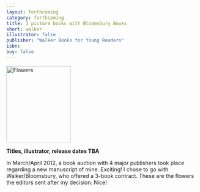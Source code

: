 ```yaml
---
layout: forthcoming
category: forthcoming
title: 3 picture books with Bloomsbury Books
short: walker
illustrator: false
publisher: "Walker Books for Young Readers"
isbn:
buy: false
---
```


<div id="bio_img_r"><img src="{{site.baseurl}}/img/books_walker_s.jpg" width="168" height="200" alt="Flowers" /></div>

__Titles, illustrator, release dates TBA__

In March/April 2012, a book auction with 4 major publishers took place regarding a new manuscript of mine. Exciting! I chose to go with Walker/Bloomsbury, who offered a 3-book contract. These are the flowers the editors sent after my decision. Nice!